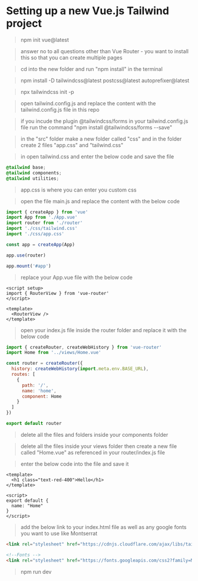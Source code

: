 # Setting up a new Vue.js Tailwind project
> npm init vue@latest

> answer no to all questions other than Vue Router - you want to install this so that you can create multiple pages

> cd into the new folder and run "npm install" in the terminal

> npm install -D tailwindcss@latest postcss@latest autoprefixer@latest

> npx tailwindcss init -p

> open tailwind.config.js and replace the content with the tailwind.config.js file in this repo

> if you incude the plugin @tailwindcss/forms in your tailwind.config.js file run the command "npm install @tailwindcss/forms --save"

> in the "src" folder make a new folder called "css" and in the folder create 2 files "app.css" and "tailwind.css"

> in open tailwind.css and enter the below code and save the file

```css
@tailwind base;
@tailwind components;
@tailwind utilities;
```

> app.css is where you can enter you custom css

> open the file main.js and replace the content with the below code

```js
import { createApp } from 'vue'
import App from './App.vue'
import router from './router'
import './css/tailwind.css'
import './css/app.css'

const app = createApp(App)

app.use(router)

app.mount('#app')
```

> replace your App.vue file with the below code
```vue
<script setup>
import { RouterView } from 'vue-router'
</script>

<template>
  <RouterView />
</template>
```
> open your index.js file inside the router folder and replace it with the below code
```js
import { createRouter, createWebHistory } from 'vue-router'
import Home from '../views/Home.vue'

const router = createRouter({
  history: createWebHistory(import.meta.env.BASE_URL),
  routes: [
    {
      path: '/',
      name: 'home',
      component: Home
    }
  ]
})

export default router

```
> delete all the files and folders inside your components folder

> delete all the files inside your views folder then create a new file called "Home.vue" as referenced in your router/index.js file

> enter the below code into the file and save it
```vue
<template>
  <h1 class="text-red-400">Hello</h1>
</template>

<script>
export default {
  name: "Home"
}
</script>

```
> add the below link to your index.html file as well as any google fonts you want to use like Montserrat

```html
<link rel="stylesheet" href="https://cdnjs.cloudflare.com/ajax/libs/tailwindcss/2.2.19/tailwind.min.css" referrerpolicy="no-referrer" />

<!--Fonts -->
<link rel="stylesheet" href="https://fonts.googleapis.com/css2?family=Montserrat:wght@200;300;400;500;600;700;800;900&display=swap">
```

> npm run dev
